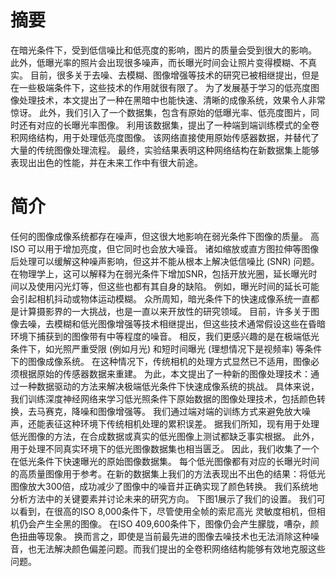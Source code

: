 # 摘要
在暗光条件下，受到低信噪比和低亮度的影响，图片的质量会受到很大的影响。
此外，低曝光率的照片会出现很多噪声，而长曝光时间会让照片变得模糊、不真实。
目前，很多关于去噪、去模糊、图像增强等技术的研究已被相继提出，但是在一些极端条件下，这些技术的作用就很有限了。
为了发展基于学习的低亮度图像处理技术，本文提出了一种在黑暗中也能快速、清晰的成像系统，效果令人非常惊讶。
此外，我们引入了一个数据集，包含有原始的低曝光率、低亮度图片，同时还有对应的长曝光率图像。
利用该数据集，提出了一种端到端训练模式的全卷积网络结构，用于处理低亮度图像。
该网络直接使用原始传感器数据，并替代了大量的传统图像处理流程。
最终，实验结果表明这种网络结构在新数据集上能够表现出出色的性能，并在未来工作中有很大前途。
# 简介
任何的图像成像系统都存在噪声，但这很大地影响在弱光条件下图像的质量。
高ISO 可以用于增加亮度，但它同时也会放大噪音。
诸如缩放或直方图拉伸等图像后处理可以缓解这种噪声影响，但这并不能从根本上解决低信噪比 (SNR) 问题。
在物理学上，这可以解释为在弱光条件下增加SNR，包括开放光圈，延长曝光时间以及使用闪光灯等，但这些也都有其自身的缺陷。
例如，曝光时间的延长可能会引起相机抖动或物体运动模糊。
众所周知，暗光条件下的快速成像系统一直都是计算摄影界的一大挑战，也是一直以来开放性的研究领域。
目前，许多关于图像去噪，去模糊和低光图像增强等技术相继提出，但这些技术通常假设这些在昏暗环境下捕获到的图像带有中等程度的噪音。
相反，我们更感兴趣的是在极端低光条件下，如光照严重受限 (例如月光) 和短时间曝光 (理想情况下是视频率) 等条件下的图像成像系统。
在这种情况下，传统相机的处理方式显然已不适用，图像必须根据原始的传感器数据来重建。
为此，本文提出了一种新的图像处理技术：通过一种数据驱动的方法来解决极端低光条件下快速成像系统的挑战。
具体来说，我们训练深度神经网络来学习低光照条件下原始数据的图像处理技术，包括颜色转换，去马赛克，降噪和图像增强等。
我们通过端对端的训练方式来避免放大噪声，还能表征这种环境下传统相机处理的累积误差。
据我们所知，现有用于处理低光图像的方法，在合成数据或真实的低光图像上测试都缺乏事实根据。
此外，用于处理不同真实环境下的低光图像数据集也相当匮乏。
因此，我们收集了一个在低光条件下快速曝光的原始图像数据集。
每个低光图像都有对应的长曝光时间的高质量图像用于参考。在新的数据集上我们的方法表现出不出色的结果：将低光图像放大300倍，成功减少了图像中的噪音并正确实现了颜色转换。
我们系统地分析方法中的关键要素并讨论未来的研究方向。
下图1展示了我们的设置。
我们可以看到，在很高的ISO 8,000条件下，尽管使用全帧的索尼高光
灵敏度相机，但相机仍会产生全黑的图像。
在ISO 409,600条件下，图像仍会产生朦胧，嘈杂，颜色扭曲等现象。
换而言之，即使是当前最先进的图像去噪技术也无法消除这种噪音，也无法解决颜色偏差问题。而我们提出的全卷积网络结构能够有效地克服这些问题。
